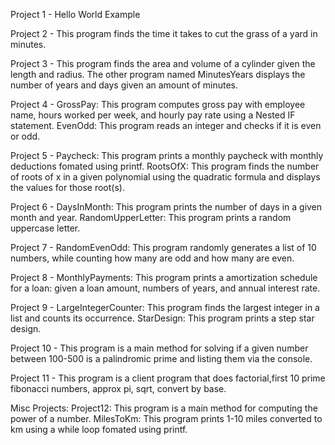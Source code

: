 Project 1 - Hello World Example

Project 2 - This program finds the time it takes to cut the grass of a yard in minutes.

Project 3 - This program finds the area and volume of a cylinder given the length and radius. The other program named MinutesYears displays the number of years and days given an amount of minutes.

Project 4 - GrossPay: This program computes gross pay with employee name, hours worked per week, and hourly pay rate using a Nested IF statement. EvenOdd: This program reads an integer and checks if it is even or odd.

Project 5 - Paycheck: This program prints a monthly paycheck with monthly deductions fomated using printf. RootsOfX: This program finds the number of roots of x in a given polynomial using the quadratic formula and displays the values for those root(s).

Project 6 - DaysInMonth: This program prints the number of days in a given month and year. RandomUpperLetter: This program prints a random uppercase letter.

Project 7 - RandomEvenOdd: This program randomly generates a list of 10 numbers, while counting how many are odd and how many are even.

Project 8 - MonthlyPayments: This program prints a amortization schedule for a loan: given a loan amount, numbers of years, and annual interest rate.

Project 9 - LargeIntegerCounter: This program finds the largest integer in a list and counts its occurrence. StarDesign: This program prints a step star design.

Project 10 - This program is a main method for solving if a given number between 100-500 is a palindromic prime and listing them via the console.

Project 11 - This program is a client program that does factorial,first 10 prime fibonacci numbers, approx pi, sqrt, convert by base.

Misc Projects: Project12: This program is a main method for computing the power of a number. MilesToKm: This program prints 1-10 miles converted to km using a while loop fomated using printf. 

